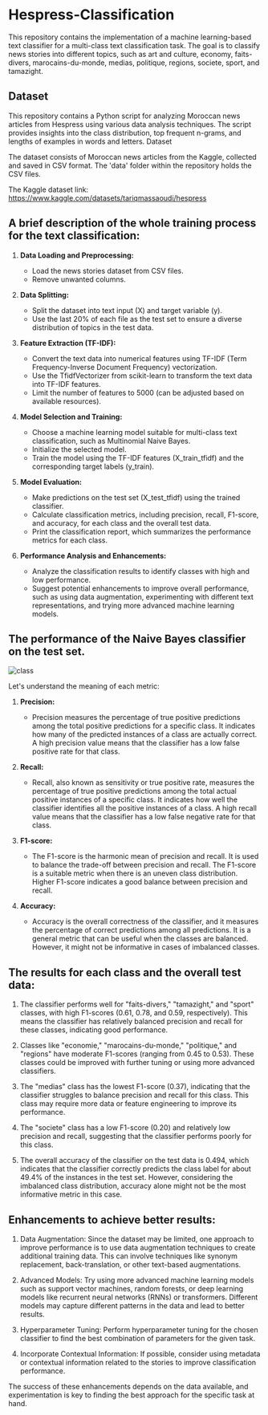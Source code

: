 # Hespress-Classification
This repository contains the implementation of a machine learning-based text classifier for a multi-class text classification task. The goal is to classify news stories into different topics, such as art and culture, economy, faits-divers, marocains-du-monde, medias, politique, regions, societe, sport, and tamazight.

## Dataset 
This repository contains a Python script for analyzing Moroccan news articles from Hespress using various data analysis techniques. The script provides insights into the class distribution, top frequent n-grams, and lengths of examples in words and letters.
Dataset

The dataset consists of Moroccan news articles from the Kaggle, collected and saved in CSV format. The 'data' folder within the repository holds the CSV files.

The Kaggle dataset link: https://www.kaggle.com/datasets/tariqmassaoudi/hespress

## A brief description of the whole training process for the text classification:

1. **Data Loading and Preprocessing:**
   - Load the news stories dataset from CSV files.
   - Remove unwanted columns.

2. **Data Splitting:**
   - Split the dataset into text input (X) and target variable (y).
   - Use the last 20% of each file as the test set to ensure a diverse distribution of topics in the test data.

3. **Feature Extraction (TF-IDF):**
   - Convert the text data into numerical features using TF-IDF (Term Frequency-Inverse Document Frequency) vectorization.
   - Use the TfidfVectorizer from scikit-learn to transform the text data into TF-IDF features.
   - Limit the number of features to 5000 (can be adjusted based on available resources).

4. **Model Selection and Training:**
   - Choose a machine learning model suitable for multi-class text classification, such as Multinomial Naive Bayes.
   - Initialize the selected model.
   - Train the model using the TF-IDF features (X_train_tfidf) and the corresponding target labels (y_train).

5. **Model Evaluation:**
   - Make predictions on the test set (X_test_tfidf) using the trained classifier.
   - Calculate classification metrics, including precision, recall, F1-score, and accuracy, for each class and the overall test data.
   - Print the classification report, which summarizes the performance metrics for each class.

6. **Performance Analysis and Enhancements:**
   - Analyze the classification results to identify classes with high and low performance.
   - Suggest potential enhancements to improve overall performance, such as using data augmentation, experimenting with different text representations, and trying more advanced machine learning models.


## The performance of the Naive Bayes classifier on the test set. 
![class](https://github.com/HafsaZahran1/Hespress-Classification/assets/73903183/a425a53b-d796-467d-a1c2-bac9e3b20cca)

Let's understand the meaning of each metric:

1. **Precision:**
   - Precision measures the percentage of true positive predictions among the total positive predictions for a specific class. It indicates how many of the predicted instances of a class are actually correct. A high precision value means that the classifier has a low false positive rate for that class.

2. **Recall:**
   - Recall, also known as sensitivity or true positive rate, measures the percentage of true positive predictions among the total actual positive instances of a specific class. It indicates how well the classifier identifies all the positive instances of a class. A high recall value means that the classifier has a low false negative rate for that class.

3. **F1-score:**
   - The F1-score is the harmonic mean of precision and recall. It is used to balance the trade-off between precision and recall. The F1-score is a suitable metric when there is an uneven class distribution. Higher F1-score indicates a good balance between precision and recall.

4. **Accuracy:**
    - Accuracy is the overall correctness of the classifier, and it measures the percentage of correct predictions among all predictions. It is a general metric that can be useful when the classes are balanced. However, it might not be informative in cases of imbalanced classes.

## The results for each class and the overall test data:

1. The classifier performs well for "faits-divers," "tamazight," and "sport" classes, with high F1-scores (0.61, 0.78, and 0.59, respectively). This means the classifier has relatively balanced precision and recall for these classes, indicating good performance.

2. Classes like "economie," "marocains-du-monde," "politique," and "regions" have moderate F1-scores (ranging from 0.45 to 0.53). These classes could be improved with further tuning or using more advanced classifiers.

3. The "medias" class has the lowest F1-score (0.37), indicating that the classifier struggles to balance precision and recall for this class. This class may require more data or feature engineering to improve its performance.

4. The "societe" class has a low F1-score (0.20) and relatively low precision and recall, suggesting that the classifier performs poorly for this class.

5. The overall accuracy of the classifier on the test data is 0.494, which indicates that the classifier correctly predicts the class label for about 49.4% of the instances in the test set. However, considering the imbalanced class distribution, accuracy alone might not be the most informative metric in this case.

## Enhancements to achieve better results:

1. Data Augmentation: Since the dataset may be limited, one approach to improve performance is to use data augmentation techniques to create additional training data. This can involve techniques like synonym replacement, back-translation, or other text-based augmentations.

2. Advanced Models: Try using more advanced machine learning models such as support vector machines, random forests, or deep learning models like recurrent neural networks (RNNs) or transformers. Different models may capture different patterns in the data and lead to better results.

3. Hyperparameter Tuning: Perform hyperparameter tuning for the chosen classifier to find the best combination of parameters for the given task.

4. Incorporate Contextual Information: If possible, consider using metadata or contextual information related to the stories to improve classification performance.

The success of these enhancements depends on the data available, and experimentation is key to finding the best approach for the specific task at hand.
